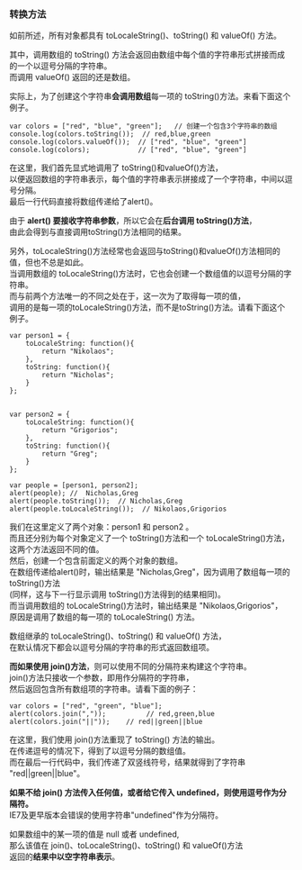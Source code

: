 ### 转换方法

如前所述，所有对象都具有 toLocaleString()、toString() 和 valueOf() 方法。  

其中，调用数组的 toString() 方法会返回由数组中每个值的字符串形式拼接而成的一个以逗号分隔的字符串。  
而调用 valueOf() 返回的还是数组。  

实际上，为了创建这个字符串**会调用数组**每一项的 toString()方法。来看下面这个例子。
     
	var colors = ["red", "blue", "green"];   // 创建一个包含3个字符串的数组
    console.log(colors.toString());  // red,blue,green
    console.log(colors.valueOf());  // ["red", "blue", "green"]
    console.log(colors);            // ["red", "blue", "green"]

在这里，我们首先显式地调用了 toString()和valueOf()方法，  
以便返回数组的字符串表示，每个值的字符串表示拼接成了一个字符串，中间以逗号分隔。  
最后一行代码直接将数组传递给了alert()。  

由于 **alert() 要接收字符串参数**，所以它会在**后台调用 toString()方法**，  
由此会得到与直接调用toString()方法相同的结果。
     
另外，toLocaleString()方法经常也会返回与toString()和valueOf()方法相同的值，但也不总是如此。  
当调用数组的 toLocaleString()方法时，它也会创建一个数组值的以逗号分隔的字符串。  
而与前两个方法唯一的不同之处在于，这一次为了取得每一项的值，  
调用的是每一项的toLocaleString()方法，而不是toString()方法。请看下面这个例子。

	var person1 = {
    	toLocaleString: function(){
        	return "Nikolaos"; 
        },
        toString: function(){
        	return "Nicholas";
        }
    };
     
     
    var person2 = {
    	toLocaleString: function(){
        	return "Grigorios"; 
        },
        toString: function(){
        	return "Greg";
        }
    };
     
    var people = [person1, person2];
    alert(people); //  Nicholas,Greg
    alert(people.toString());  // Nicholas,Greg
    alert(people.toLocaleString());  // Nikolaos,Grigorios

我们在这里定义了两个对象：person1 和 person2 。  
而且还分别为每个对象定义了一个 toString()方法和一个 toLocaleString()方法，这两个方法返回不同的值。  
然后，创建一个包含前面定义的两个对象的数组。  
在数组传递给alert()时，输出结果是 "Nicholas,Greg"，因为调用了数组每一项的toString()方法   
(同样，这与下一行显示调用 toString()方法得到的结果相同)。  
而当调用数组的 toLocaleString()方法时，输出结果是 "Nikolaos,Grigorios"，  
原因是调用了数组的每一项的 toLocaleString() 方法。

数组继承的 toLocaleString()、toString() 和 valueOf() 方法，  
在默认情况下都会以逗号分隔的字符串的形式返回数组项。  

**而如果使用 join()方法**，则可以使用不同的分隔符来构建这个字符串。  
join()方法只接收一个参数，即用作分隔符的字符串，  
然后返回包含所有数组项的字符串。请看下面的例子：

	var colors = ["red", "green", "blue"];  
    alert(colors.join(","));          // red,green,blue
    alert(colors.join("||"));    // red||green||blue

在这里，我们使用 join()方法重现了 toString() 方法的输出。  
在传递逗号的情况下，得到了以逗号分隔的数组值。  
而在最后一行代码中，我们传递了双竖线符号，结果就得到了字符串 "red||green||blue"。  

**如果不给 join() 方法传入任何值，或者给它传入 undefined，则使用逗号作为分隔符。**  
IE7及更早版本会错误的使用字符串"undefined"作为分隔符。

如果数组中的某一项的值是 null 或者 undefined,  
那么该值在 join()、toLocaleString()、toString() 和 valueOf()方法  
返回的**结果中以空字符串表示**。


